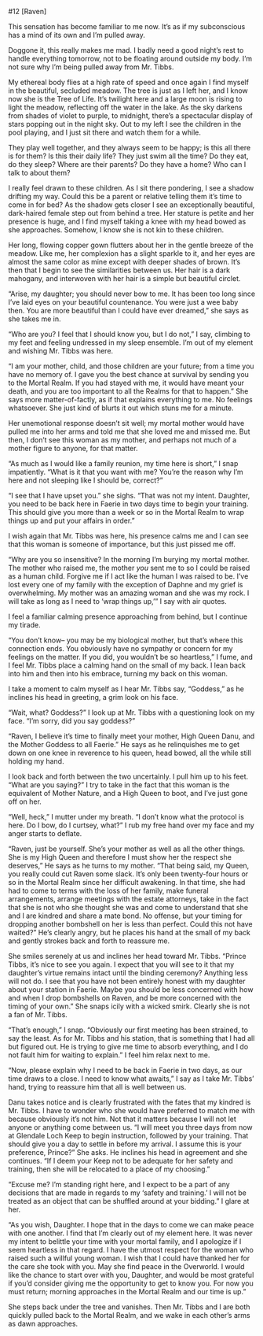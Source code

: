 
#12 [Raven]

This sensation has become familiar to me now. It’s as if my subconscious has a mind of its own and I’m pulled away. 

Doggone it, this really makes me mad. I badly need a good night’s rest to handle everything tomorrow, not to be floating around outside my body. I’m not sure why I’m being pulled away from Mr. Tibbs. 

My ethereal body flies at a high rate of speed and once again I find myself in the beautiful, secluded meadow. The tree is just as I left her, and I know now she is the Tree of Life. It’s twilight here and a large moon is rising to light the meadow, reflecting off the water in the lake. As the sky darkens from shades of violet to purple, to midnight, there’s a spectacular display of stars popping out in the night sky. Out to my left I see the children in the pool playing, and I just sit there and watch them for a while. 

They play well together, and they always seem to be happy; is this all there is for them? Is this their daily life? They just swim all the time? Do they eat, do they sleep? Where are their parents? Do they have a home? Who can I talk to about them? 

I really feel drawn to these children. As I sit there pondering, I see a shadow drifting my way. Could this be a parent or relative telling them it’s time to come in for bed? As the shadow gets closer I see an exceptionally beautiful, dark-haired female step out from behind a tree. Her stature is petite and her presence is huge, and I find myself taking a knee with my head bowed as she approaches. Somehow, I know she is not kin to these children.

Her long, flowing copper gown flutters about her in the gentle breeze of the meadow. Like me, her complexion has a slight sparkle to it, and her eyes are almost the same color as mine except with deeper shades of brown. It’s then that I begin to see the similarities between us. Her hair is a dark mahogany, and interwoven with her hair is a simple but beautiful circlet.

“Arise, my daughter; you should never bow to me. It has been too long since I’ve laid eyes on your beautiful countenance. You were just a wee baby then. You are more beautiful than I could have ever dreamed,” she says as she takes me in.

“Who are you? I feel that I should know you, but I do not,” I say, climbing to my feet and feeling undressed in my sleep ensemble. I’m out of my element and wishing Mr. Tibbs was here.

“I am your mother, child, and those children are your future; from a time you have no memory of. I gave you the best chance at survival by sending you to the Mortal Realm. If you had stayed with me, it would have meant your death, and you are too important to all the Realms for that to happen.” She says more matter-of-factly, as if that explains everything to me. No feelings whatsoever. She just kind of blurts it out which stuns me for a minute.

Her unemotional response doesn’t sit well; my mortal mother would have pulled me into her arms and told me that she loved me and missed me. But then, I don’t see this woman as my mother, and perhaps not much of a mother figure to anyone, for that matter.

“As much as I would like a family reunion, my time here is short,” I snap impatiently. “What is it that you want with me? You’re the reason why I’m here and not sleeping like I should be, correct?”

“I see that I have upset you.” she sighs. “That was not my intent. Daughter, you need to be back here in Faerie in two days time to begin your training. This should give you more than a week or so in the Mortal Realm to wrap things up and put your affairs in order.”

I wish again that Mr. Tibbs was here, his presence calms me and I can see that this woman is someone of importance, but this just pissed me off. 

“Why are you so insensitive? In the morning I’m burying my mortal mother. The mother who raised me, the mother *you* sent me to so I could be raised as a human child. Forgive me if I act like the human I was raised to be. I’ve lost every one of my family with the exception of Daphne and my grief is overwhelming. My mother was an amazing woman and she was my rock. I will take as long as I need to ‘wrap things up,’” I say with air quotes.

I feel a familiar calming presence approaching from behind, but I continue my tirade.

“You don’t know– you may be my biological mother, but that’s where this connection ends. You obviously have no sympathy or concern for my feelings on the matter. If you did, you wouldn’t be so heartless,” I fume, and I feel Mr. Tibbs place a calming hand on the small of my back. I lean back into him and then into his embrace, turning my back on this woman.

I take a moment to calm myself as I hear Mr. Tibbs say, “Goddess,” as he inclines his head in greeting, a grim look on his face.

“Wait, what? Goddess?” I look up at Mr. Tibbs with a questioning look on my face. “I’m sorry, did you say goddess?”

“Raven, I believe it’s time to finally meet your mother, High Queen Danu, and the Mother Goddess to all Faerie.” He says as he relinquishes me to get down on one knee in reverence to his queen, head bowed, all the while still holding my hand.

I look back and forth between the two uncertainly. I pull him up to his feet. “What are you saying?” I try to take in the fact that this woman is the equivalent of Mother Nature, and a High Queen to boot, and I’ve just gone off on her. 

“Well, heck,” I mutter under my breath. “I don’t know what the protocol is here. Do I bow, do I curtsey, what?” I rub my free hand over my face and my anger starts to deflate.

“Raven, just be yourself. She’s your mother as well as all the other things. She is my High Queen and therefore I must show her the respect she deserves,” He says as he turns to my mother. “That being said, my Queen, you really could cut Raven some slack. It’s only been twenty-four hours or so in the Mortal Realm since her difficult awakening. In that time, she had had to come to terms with the loss of her family, make funeral arrangements, arrange meetings with the estate attorneys, take in the fact that she is not who she thought she was and come to understand that she and I are kindred and share a mate bond. No offense, but your timing for dropping another bombshell on her is less than perfect. Could this not have waited?” He’s clearly angry, but he places his hand at the small of my back and gently strokes back and forth to reassure me.

She smiles serenely at us and inclines her head toward Mr. Tibbs. “Prince Tibbs, it’s nice to see you again. I expect that you will see to it that my daughter’s virtue remains intact until the binding ceremony? Anything less will not do. I see that you have not been entirely honest with my daughter about your station in Faerie. Maybe you should be less concerned with how and when I drop bombshells on Raven, and be more concerned with the timing of your own.” She snaps icily with a wicked smirk. Clearly she is not a fan of Mr. Tibbs.

“That’s enough,” I snap. “Obviously our first meeting has been strained, to say the least. As for Mr. Tibbs and his station, that is something that I had all but figured out. He is trying to give me time to absorb everything, and I do not fault him for waiting to explain.” I feel him relax next to me.

“Now, please explain why I need to be back in Faerie in two days, as our time draws to a close. I need to know what awaits,” I say as I take Mr. Tibbs’ hand, trying to reassure him that all is well between us.

Danu takes notice and is clearly frustrated with the fates that my kindred is Mr. Tibbs. I have to wonder who she would have preferred to match me with because obviously it’s not him. Not that it matters because I will not let anyone or anything come between us. “I will meet you three days from now at Glendale Loch Keep to begin instruction, followed by your training. That should give you a day to settle in before my arrival. I assume this is your preference, Prince?” She asks. He inclines his head in agreement and she continues. “If I deem your Keep not to be adequate for her safety and training, then she will be relocated to a place of my choosing.”

“Excuse me? I’m standing right here, and I expect to be a part of any decisions that are made in regards to my ‘safety and training.’ I will not be treated as an object that can be shuffled around at your bidding.” I glare at her.

“As you wish, Daughter. I hope that in the days to come we can make peace with one another. I find that I’m clearly out of my element here. It was never my intent to belittle your time with your mortal family, and I apologize if I seem heartless in that regard. I have the utmost respect for the woman who raised such a willful young woman. I wish that I could have thanked her for the care she took with you. May she find peace in the Overworld. I would like the chance to start over with you, Daughter, and would be most grateful if you’d consider giving me the opportunity to get to know you. For now you must return; morning approaches in the Mortal Realm and our time is up.” 

She steps back under the tree and vanishes. Then Mr. Tibbs and I are both quickly pulled back to the Mortal Realm, and we wake in each other’s arms as dawn approaches.
